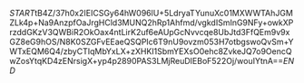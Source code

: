 $START$tB4Z/37h0x2IEICSGy64hW096lU+5LdryaTYunuXc01MXWWTAhJGMZLk4p+Na9AnzpfOaJrgHCld3MUNQ2hRp1Ahfmd/vgkdISmInG9NFy+owkXPrzddGKzV3QWBiR2OkOax4ntLirK2uf6eAUpGcNvvcqe8UbJtd3FfQEm9v9xGZ8eG9hOS/N8K0SZGFvEEaeQSQPIc6T9nU9ovzm053H7otbgswoQvSm+YWTxEQM6Q4/zbyCTIqMbYxLX+zXHKI1SbmYEXsO0ehc8ZvkeJQ7o9OencQwZosYtqKD4zENrsigX+yp4p2890PAS3LMjReuDIEBoF522Oj/wouIYtnA==$END$